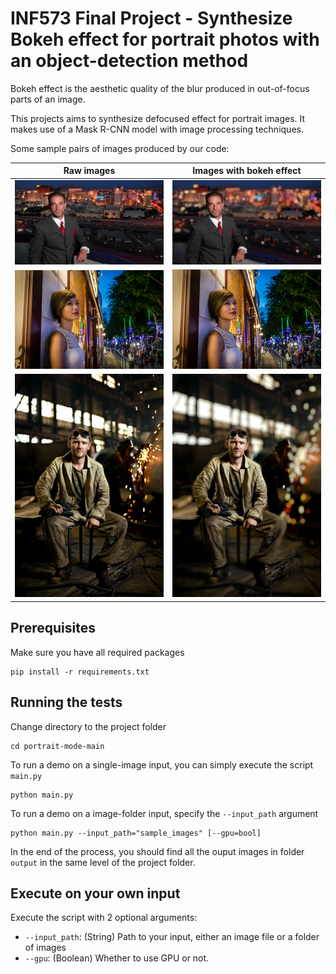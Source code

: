# INF573 Final Project - Synthesize Bokeh effect for portrait photos with an object-detection method

Bokeh effect is the aesthetic quality of the blur produced in out-of-focus parts of an image.

This projects aims to synthesize defocused effect for portrait images. It makes use of a Mask R-CNN model with image processing techniques.

Some sample pairs of images produced by our code:

Raw images             |  Images with bokeh effect
:-------------------------:|:-------------------------:
![](elite.jpg)  |  ![](elite_out.jpg)
![](259.jpg)  |   ![](259.jpg)
![](portrait.jpg) |   ![](portrait_out.jpg)


## Prerequisites

Make sure you have all required packages

```
pip install -r requirements.txt
```

## Running the tests

Change directory to the project folder

```
cd portrait-mode-main
```

To run a demo on a single-image input, you can simply execute the script `main.py`

```
python main.py
```

To run a demo on a image-folder input, specify the `--input_path` argument

```
python main.py --input_path="sample_images" [--gpu=bool]
```

In the end of the process, you should find all the ouput images in folder `output` in the same level of the project folder.

## Execute on your own input

Execute the script with 2 optional arguments:

*  `--input_path`: (String) Path to your input, either an image file or a folder of images
*  `--gpu`: (Boolean) Whether to use GPU or not.
